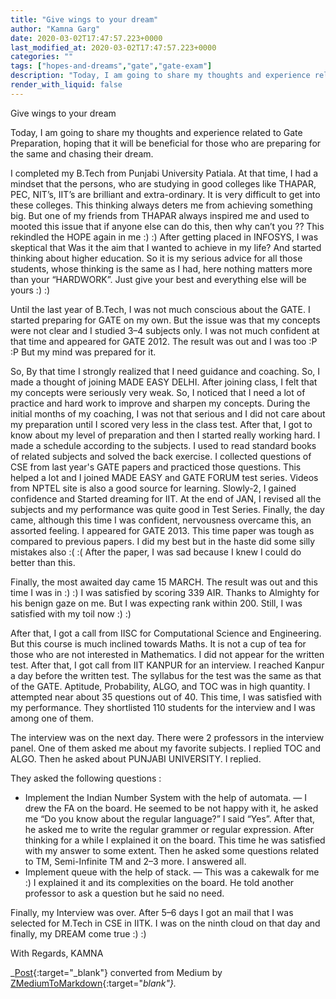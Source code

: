 ```yaml
---
title: "Give wings to your dream"
author: "Kamna Garg"
date: 2020-03-02T17:47:57.223+0000
last_modified_at: 2020-03-02T17:47:57.223+0000
categories: ""
tags: ["hopes-and-dreams","gate","gate-exam"]
description: "Today, I am going to share my thoughts and experience related to Gate Preparation, hoping that it will be beneficial for those who are…"
render_with_liquid: false
---
```



Give wings to your dream

Today, I am going to share my thoughts and experience related to Gate Preparation, hoping that it will be beneficial for those who are preparing for the same and chasing their dream\.

I completed my B\.Tech from Punjabi University Patiala\. At that time, I had a mindset that the persons, who are studying in good colleges like THAPAR, PEC, NIT’s, IIT’s are brilliant and extra\-ordinary\. It is very difficult to get into these colleges\. This thinking always deters me from achieving something big\. But one of my friends from THAPAR always inspired me and used to mooted this issue that if anyone else can do this, then why can’t you ?? This rekindled the HOPE again in me :\) :\) After getting placed in INFOSYS, I was skeptical that Was it the aim that I wanted to achieve in my life? And started thinking about higher education\. So it is my serious advice for all those students, whose thinking is the same as I had, here nothing matters more than your “HARDWORK”\. Just give your best and everything else will be yours :\) :\)

Until the last year of B\.Tech, I was not much conscious about the GATE\. I started preparing for GATE on my own\. But the issue was that my concepts were not clear and I studied 3–4 subjects only\. I was not much confident at that time and appeared for GATE 2012\. The result was out and I was too :P :P But my mind was prepared for it\.

So, By that time I strongly realized that I need guidance and coaching\. So, I made a thought of joining MADE EASY DELHI\. After joining class, I felt that my concepts were seriously very weak\. So, I noticed that I need a lot of practice and hard work to improve and sharpen my concepts\. During the initial months of my coaching, I was not that serious and I did not care about my preparation until I scored very less in the class test\. After that, I got to know about my level of preparation and then I started really working hard\. I made a schedule according to the subjects\. I used to read standard books of related subjects and solved the back exercise\. I collected questions of CSE from last year's GATE papers and practiced those questions\. This helped a lot and I joined MADE EASY and GATE FORUM test series\. Videos from NPTEL site is also a good source for learning\. Slowly\-2, I gained confidence and Started dreaming for IIT\. At the end of JAN, I revised all the subjects and my performance was quite good in Test Series\.
Finally, the day came, although this time I was confident, nervousness overcame this, an assorted feeling\. I appeared for GATE 2013\. This time paper was tough as compared to previous papers\. I did my best but in the haste did some silly mistakes also :\( :\( After the paper, I was sad because I knew I could do better than this\.

Finally, the most awaited day came 15 MARCH\. The result was out and this time I was in :\) :\) I was satisfied by scoring 339 AIR\. Thanks to Almighty for his benign gaze on me\. But I was expecting rank within 200\. Still, I was satisfied with my toil now :\) :\)

After that, I got a call from IISC for Computational Science and Engineering\. But this course is much inclined towards Maths\. It is not a cup of tea for those who are not interested in Mathematics\. I did not appear for the written test\. After that, I got call from IIT KANPUR for an interview\. I reached Kanpur a day before the written test\. The syllabus for the test was the same as that of the GATE\. Aptitude, Probability, ALGO, and TOC was in high quantity\. I attempted near about 35 questions out of 40\. This time, I was satisfied with my performance\. They shortlisted 110 students for the interview and I was among one of them\.

The interview was on the next day\. There were 2 professors in the interview panel\. One of them asked me about my favorite subjects\. I replied TOC and ALGO\. Then he asked about PUNJABI UNIVERSITY\. I replied\.

They asked the following questions :
- Implement the Indian Number System with the help of automata\. — I drew the FA on the board\. He seemed to be not happy with it, he asked me “Do you know about the regular language?” I said “Yes”\. After that, he asked me to write the regular grammer or regular expression\. After thinking for a while I explained it on the board\. This time he was satisfied with my answer to some extent\. Then he asked some questions related to TM, Semi\-Infinite TM and 2–3 more\. I answered all\.
- Implement queue with the help of stack\. — This was a cakewalk for me :\) I explained it and its complexities on the board\. He told another professor to ask a question but he said no need\.


Finally, my Interview was over\. After 5–6 days I got an mail that I was selected for M\.Tech in CSE in IITK\. I was on the ninth cloud on that day and finally, my DREAM come true :\) :\)

With Regards,
KAMNA



_[Post](https://kamnagarg-10157.medium.com/give-wings-to-your-dream-bb177b612780){:target="_blank"} converted from Medium by [ZMediumToMarkdown](https://github.com/ZhgChgLi/ZMediumToMarkdown){:target="_blank"}._
